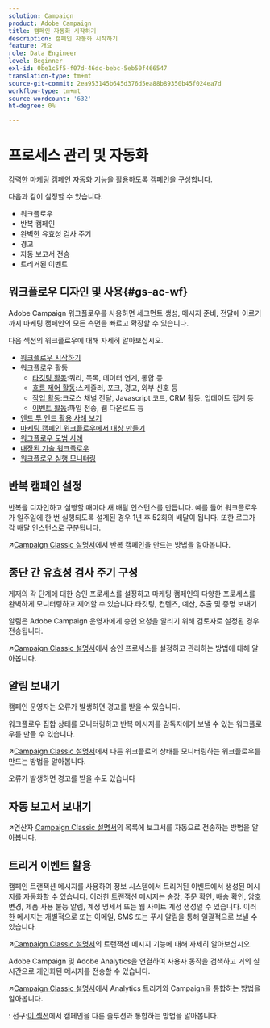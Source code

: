```yaml
---
solution: Campaign
product: Adobe Campaign
title: 캠페인 자동화 시작하기
description: 캠페인 자동화 시작하기
feature: 개요
role: Data Engineer
level: Beginner
exl-id: 0be1c5f5-f07d-46dc-bebc-5eb50f466547
translation-type: tm+mt
source-git-commit: 2ea953145b645d376d5ea88b89350b45f024ea7d
workflow-type: tm+mt
source-wordcount: '632'
ht-degree: 0%

---
```


# 프로세스 관리 및 자동화

강력한 마케팅 캠페인 자동화 기능을 활용하도록 캠페인을 구성합니다.

다음과 같이 설정할 수 있습니다.

* 워크플로우
* 반복 캠페인
* 완벽한 유효성 검사 주기
* 경고
* 자동 보고서 전송
* 트리거된 이벤트

## 워크플로우 디자인 및 사용{#gs-ac-wf}

Adobe Campaign 워크플로우를 사용하면 세그먼트 생성, 메시지 준비, 전달에 이르기까지 마케팅 캠페인의 모든 측면을 빠르고 확장할 수 있습니다.

다음 섹션의 워크플로우에 대해 자세히 알아보십시오.

* [워크플로우 시작하기](https://experienceleague.adobe.com/docs/campaign-classic/using/automating-with-workflows/introduction/about-workflows.html?lang=en#automating-with-workflows)
* 워크플로우 활동
   * [타깃팅 활동](https://experienceleague.adobe.com/docs/campaign-classic/using/automating-with-workflows/targeting-activities/about-targeting-activities.html):쿼리, 목록, 데이터 연계, 통합 등
   * [흐름 제어 활동](https://experienceleague.adobe.com/docs/campaign-classic/using/automating-with-workflows/flow-control-activities/about-flow-control-activities.html):스케줄러, 포크, 경고, 외부 신호 등
   * [작업 활동](https://experienceleague.adobe.com/docs/campaign-classic/using/automating-with-workflows/action-activities/about-action-activities.html):크로스 채널 전달, Javascript 코드, CRM 활동, 업데이트 집계 등
   * [이벤트 활동](https://experienceleague.adobe.com/docs/campaign-classic/using/automating-with-workflows/action-activities/about-action-activities.html):파일 전송, 웹 다운로드 등
* [엔드 투 엔드 활용 사례 보기](https://experienceleague.adobe.com/docs/campaign-classic/using/automating-with-workflows/use-cases/about-workflow-use-cases.html)
* [마케팅 캠페인 워크플로우에서 대상 만들기](https://experienceleague.adobe.com/docs/campaign-classic/using/orchestrating-campaigns/orchestrate-campaigns/marketing-campaign-target.html?lang=en#building-the-main-target-in-a-workflow)
* [워크플로우 모범 사례](https://experienceleague.adobe.com/docs/campaign-classic/using/automating-with-workflows/introduction/workflow-best-practices.html)
* [내장된 기술 워크플로우](https://experienceleague.adobe.com/docs/campaign-classic/using/automating-with-workflows/advanced-management/about-technical-workflows.html)
* [워크플로우 실행 모니터링](https://experienceleague.adobe.com/docs/campaign-classic/using/automating-with-workflows/monitoring-workflows/monitoring-workflow-execution.html)

## 반복 캠페인 설정

반복을 디자인하고 실행할 때마다 새 배달 인스턴스를 만듭니다. 예를 들어 워크플로우가 일주일에 한 번 실행되도록 설계된 경우 1년 후 52회의 배달이 됩니다. 또한 로그가 각 배달 인스턴스로 구분됩니다.

:arrow_upper_right:[Campaign Classic 설명서](https://experienceleague.adobe.com/docs/campaign-classic/using/orchestrating-campaigns/orchestrate-campaigns/setting-up-marketing-campaigns.html?lang=en#recurring-and-periodic-campaigns)에서 반복 캠페인을 만드는 방법을 알아봅니다.

## 종단 간 유효성 검사 주기 구성

게재의 각 단계에 대한 승인 프로세스를 설정하고 마케팅 캠페인의 다양한 프로세스를 완벽하게 모니터링하고 제어할 수 있습니다.타깃팅, 컨텐츠, 예산, 추출 및 증명 보내기

알림은 Adobe Campaign 운영자에게 승인 요청을 알리기 위해 검토자로 설정된 경우 전송됩니다.

:arrow_upper_right:[Campaign Classic 설명서](https://experienceleague.adobe.com/docs/campaign-classic/using/orchestrating-campaigns/orchestrate-campaigns/marketing-campaign-approval.html)에서 승인 프로세스를 설정하고 관리하는 방법에 대해 알아봅니다.


## 알림 보내기

캠페인 운영자는 오류가 발생하면 경고를 받을 수 있습니다.

워크플로우 집합 상태를 모니터링하고 반복 메시지를 감독자에게 보낼 수 있는 워크플로우를 만들 수 있습니다.

:arrow_upper_right:[Campaign Classic 설명서](https://experienceleague.adobe.com/docs/campaign-classic/using/automating-with-workflows/use-cases/monitoring/supervising-workflows.html?lang=en#step-1--creating-the-monitoring-workflow)에서 다른 워크플로의 상태를 모니터링하는 워크플로우를 만드는 방법을 알아봅니다.

오류가 발생하면 경고를 받을 수도 있습니다

## 자동 보고서 보내기

:arrow_upper_right:연산자 [Campaign Classic 설명서](https://experienceleague.adobe.com/docs/campaign-classic/using/automating-with-workflows/use-cases/monitoring/sending-a-report-to-a-list.html?lang=en#step-1--creating-the-recipient-list)의 목록에 보고서를 자동으로 전송하는 방법을 알아봅니다.


## 트리거 이벤트 활용

캠페인 트랜잭션 메시지를 사용하여 정보 시스템에서 트리거된 이벤트에서 생성된 메시지를 자동화할 수 있습니다. 이러한 트랜잭션 메시지는 송장, 주문 확인, 배송 확인, 암호 변경, 제품 사용 불능 알림, 계정 명세서 또는 웹 사이트 계정 생성일 수 있습니다. 이러한 메시지는 개별적으로 또는 이메일, SMS 또는 푸시 알림을 통해 일괄적으로 보낼 수 있습니다.

:arrow_upper_right:[Campaign Classic 설명서](https://experienceleague.adobe.com/docs/campaign-classic/using/transactional-messaging/introduction/about-transactional-messaging.html?lang=en#transactional-messaging)의 트랜잭션 메시지 기능에 대해 자세히 알아보십시오.


Adobe Campaign 및 Adobe Analytics을 연결하여 사용자 동작을 검색하고 거의 실시간으로 개인화된 메시지를 전송할 수 있습니다.

:arrow_upper_right:[Campaign Classic 설명서](https://experienceleague.adobe.com/docs/campaign-classic/using/integrating-with-adobe-experience-cloud/experience-triggers/about-triggers.html?lang=en#integrating-with-adobe-experience-cloud)에서 Analytics 트리거와 Campaign을 통합하는 방법을 알아봅니다.

: 전구:[이 섹션](../start/connect.md)에서 캠페인을 다른 솔루션과 통합하는 방법을 알아봅니다.
